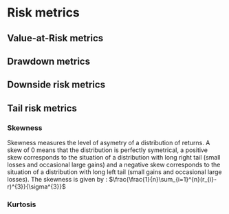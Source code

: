 # Risk metrics

## Value-at-Risk metrics

## Drawdown metrics

## Downside risk metrics

## Tail risk metrics

### Skewness

Skewness measures the level of asymetry of a distribution of returns. A skew of 0 means that the distribution is perfectly symetrical, a positive skew corresponds to the situation of a distribution with long right tail (small losses and occasional large gains) and a negative skew corresponds to the situation of a distribution with long left tail (small gains and occasional large losses). The skewness is given by : $\frac{\frac{1}{n}\sum_{i=1}^{n}(r_{i}-r)^{3}}{\sigma^{3}}$

### Kurtosis
